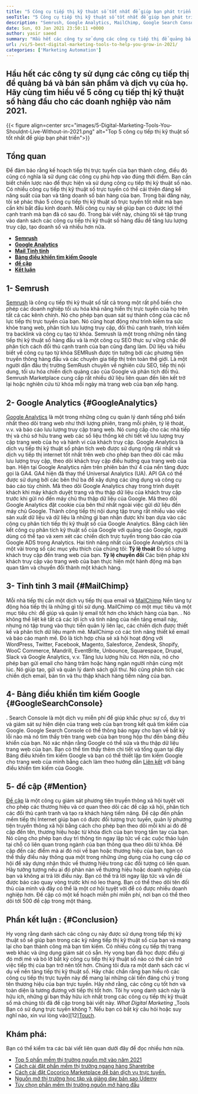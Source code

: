 ```yaml
---
title: "5 Công cụ tiếp thị kỹ thuật số tốt nhất để giúp bạn phát triển vào năm 2021" 
seoTitle: "5 Công cụ tiếp thị kỹ thuật số tốt nhất để giúp bạn phát triển vào năm 2021" 
description: "Semrush, Google Analytics, MailChimp, Google Search Console và đề cập là những công cụ tiếp thị kỹ thuật số tốt nhất giá cả phải chăng và hữu ích nhất để phát triển kinh doanh." 
date: Sun, 03 Jan 2021 23:50:11 +0000
author: yasir saeed
summary: "Hầu hết các công ty sử dụng các công cụ tiếp thị để quảng bá & amp; Bán sản phẩm và dịch vụ của họ. Chúng ta hãy tìm hiểu về 5 công cụ tiếp thị kỹ thuật số hàng đầu cho các doanh nghiệp vào năm 2021." 
url: /vi/5-best-digital-marketing-tools-to-help-you-grow-in-2021/
categories: ['Marketing Automation']
---
```


## Hầu hết các công ty sử dụng các công cụ tiếp thị để quảng bá và bán sản phẩm và dịch vụ của họ. Hãy cùng tìm hiểu về 5 công cụ tiếp thị kỹ thuật số hàng đầu cho các doanh nghiệp vào năm 2021.

{{< figure align=center src="images/5-Digital-Marketing-Tools-You-Shouldnt-Live-Without-in-2021.png" alt="Top 5 công cụ tiếp thị kỹ thuật số tốt nhất để giúp bạn phát triển">}}


##  **Tổng quan**  
Để đảm bảo rằng kế hoạch tiếp thị trực tuyến của bạn thành công, điều đó cũng có nghĩa là sử dụng các công cụ phù hợp vào đúng thời điểm. Bạn cần biết chiến lược nào để thực hiện và sử dụng công cụ tiếp thị kỹ thuật số nào. Có nhiều công cụ tiếp thị kỹ thuật số trực tuyến có thể cải thiện đáng kể năng suất của bạn và tăng doanh số bán hàng của bạn. Trong bài đăng này, tôi sẽ phác thảo 5 công cụ tiếp thị kỹ thuật số trực tuyến tốt nhất mà bạn cần khi bắt đầu kinh doanh. Mỗi công cụ này sẽ giúp bạn có được lợi thế cạnh tranh mà bạn đã có sau đó.
Trong bài viết này, chúng tôi sẽ tập trung vào danh sách các công cụ tiếp thị kỹ thuật số hàng đầu để tăng lưu lượng truy cập, tạo doanh số và nhiều hơn nữa.
*  **[Semrush][1]**  
* [  **Google Analytics**  ][2]
* [  **Mail Tinh tinh**  ][3]
* [  **Bảng điều khiển tìm kiếm Google**  ][4]
*  **[đề cập][5]**  
*  **[Kết luận][6]**  

##  **1- Semrush**  
[Semrush][7] là công cụ tiếp thị kỹ thuật số tất cả trong một rất phổ biến cho phép các doanh nghiệp tối ưu hóa khả năng hiển thị trực tuyến của họ trên tất cả các kênh chính. Nó cho phép bạn quan sát sự thành công của các nỗ lực tiếp thị trực tuyến của bạn. Nó cũng hoạt động như trình kiểm tra sức khỏe trang web, phân tích lưu lượng truy cập, đối thủ cạnh tranh, trình kiểm tra backlink và công cụ tạo từ khóa. Semrush là một trong những nền tảng tiếp thị kỹ thuật số hàng đầu và là một công cụ SEO thực sự vững chắc để phân tích cách đối thủ cạnh tranh của bạn cũng đang làm.
Dữ liệu và hiểu biết về công cụ tạo từ khóa SEMRush được tin tưởng bởi các phương tiện truyền thông hàng đầu và các chuyên gia tiếp thị trên toàn thế giới. Là một người dẫn đầu thị trường SemRush chuyên về nghiên cứu SEO, tiếp thị nội dung, tối ưu hóa chiến dịch quảng cáo của Google và phân tích đối thủ. Semrush Marketplace cung cấp rất nhiều dữ liệu liên quan đến liên kết trở lại hoặc nghiên cứu từ khóa mỗi ngày mà trang web của bạn xếp hạng.

##  **2- Google Analytics**  {#GoogleAnalytics}

[Google Analytics][8] là một trong những công cụ quản lý danh tiếng phổ biến nhất theo dõi trang web như thời lượng phiên, trang mỗi phiên, tỷ lệ thoát, v.v. và báo cáo lưu lượng truy cập trang web. Nó cung cấp cho các nhà tiếp thị và chủ sở hữu trang web các số liệu thống kê chi tiết về lưu lượng truy cập trang web của họ và hành vi của khách truy cập. Google Analytics là dịch vụ tiếp thị kỹ thuật số phân tích web được sử dụng rộng rãi nhất và dịch vụ tiếp thị internet tốt nhất trên web cho phép bạn theo dõi các mẫu lưu lượng truy cập, theo dõi khách truy cập điều hướng qua trang web của bạn.
Hiện tại Google Analytics nằm trên phiên bản thứ 4 của nền tảng được gọi là GA4. GA4 hiện đã thay thế Universal Analytics (UA). API GA có thể được sử dụng bởi các bên thứ ba để xây dựng các ứng dụng và công cụ báo cáo tùy chỉnh. Mã theo dõi Google Analytics chạy trong trình duyệt khách khi máy khách duyệt trang và thu thập dữ liệu của khách truy cập trước khi gửi nó đến máy chủ thu thập dữ liệu của Google. Mã theo dõi Google Analytics đặt cookie của bên thứ nhất ngoài việc gửi dữ liệu đến máy chủ Google. Thành công tiếp thị nội dung tập trung rất nhiều vào việc sản xuất dữ liệu và dữ liệu là những gì bạn nhận được khi bạn dựa vào các công cụ phân tích tiếp thị kỹ thuật số của Google Analytics.
Bằng cách liên kết công cụ phân tích kỹ thuật số của Google với quảng cáo Google, người dùng có thể tạo và xem xét các chiến dịch trực tuyến trong báo cáo của Google ADS trong Analytics. Hai tính năng nhất của Google Analytics chỉ là một vài trong số các mục yêu thích của chúng tôi:
 **Tỷ lệ thoát** Đo số lượng khách truy cập đến trang web của bạn.
 **Tỷ lệ chuyển đổi** Các biện pháp khi khách truy cập vào trang web của bạn thực hiện một hành động mà bạn quan tâm và chuyển đổi thành một khách hàng.

##  **3- Tinh tinh 3 mail**  {#MailChimp}

Mỗi nhà tiếp thị cần một dịch vụ tiếp thị qua email và [MailChimp][9] Nền tảng tự động hóa tiếp thị là những gì tôi sử dụng. MailChimp có một mục tiêu và một mục tiêu chỉ: để giúp và quản lý email tốt hơn cho khách hàng của bạn.
. Nó không thể liệt kê tất cả các lợi ích và tính năng của nền tảng email này, nhưng nó tập trung vào thực tiễn quản lý liên lạc, các chiến dịch được thiết kế và phân tích dữ liệu mạnh mẽ.
MailChimp có các tính năng thiết kế email và báo cáo mạnh mẽ. Đó là tích hợp chia sẻ xã hội hoạt động với WordPress, Twitter, Facebook, Magento, Salesforce, Zendesk, Shopify, WooC Commerce, Mandrill, EventBrite, Unbounce, Squarespace, Drupal, Slack và Google Analytics, v.v. Tăng lưu lượng hữu cơ.
Hơn nữa, nó cho phép bạn gửi email cho hàng trăm hoặc hàng ngàn người nhận cùng một lúc. Nó giúp tạo, gửi và quản lý danh sách gửi thư. Nó cũng phân tích các chiến dịch email, bản tin và thu thập khách hàng tiềm năng của bạn.

##  **4- Bảng điều khiển tìm kiếm Google**  {#GoogleSearchConsole}

. Search Console là một dịch vụ miễn phí để giúp khắc phục sự cố, duy trì và giám sát sự hiện diện của trang web của bạn trong kết quả tìm kiếm của Google.
Google Search Console có thể thông báo ngay cho bạn về bất kỳ lỗi nào mà nó tìm thấy trên trang web của bạn trong hộp thư đến bảng điều khiển của bạn. Nó xác nhận rằng Google có thể sửa và thu thập dữ liệu trang web của bạn. Bạn có thể tìm thấy thêm chi tiết và tổng quan tại đây Bảng điều khiển tìm kiếm Google và bạn có thể thiết lập tìm kiếm Google cho trang web của mình bằng cách làm theo hướng dẫn [Liên kết][10] với bảng điều khiển tìm kiếm của Google.

##  **5- đề cập**  {#Mention}

[Đề cập][11] là một công cụ giám sát phương tiện truyền thông xã hội tuyệt vời cho phép các thương hiệu và cơ quan theo dõi các đề cập xã hội, phân tích các đối thủ cạnh tranh và tạo ra khách hàng tiềm năng. Đề cập đến phần mềm tiếp thị Internet giúp bạn có được đối tượng trực tuyến, quản lý phương tiện truyền thông xã hội bằng cách cho phép bạn theo dõi mỗi khi ai đó đề cập đến tên, thương hiệu hoặc từ khóa đích của bạn trong tầm tay của bạn.
Nó cũng cho phép bạn duy trì thông tin ngay lập tức về các cuộc thảo luận tại chỗ có liên quan trong ngành của bạn thông qua theo dõi từ khóa. Đề cập đến các điểm mà ai đó nói về bạn hoặc thương hiệu của bạn, bạn có thể thấy điều này thông qua một trong những ứng dụng của họ cung cấp cơ hội để xây dựng nhận thức về thương hiệu trong các đối tượng có liên quan.
Hãy tưởng tượng nếu ai đó phàn nàn về thương hiệu hoặc doanh nghiệp của bạn và không ai trả lời điều này. Bạn có thể trả lời ngay lập tức và vấn đề được báo cáo quay vòng trước khi nó leo thang. Bạn có thể theo dõi tên đối thủ của mình và đây có thể là một cơ hội tuyệt vời để có được nhiều doanh nghiệp hơn. Đề cập có một kế hoạch miễn phí miễn phí, nơi bạn có thể theo dõi tới 500 đề cập trong một tháng.

##  **Phần kết luận**  : {#Conclusion}

Hy vọng rằng danh sách các công cụ này được sử dụng trong tiếp thị kỹ thuật số sẽ giúp bạn trong các kỹ năng tiếp thị kỹ thuật số của bạn và mang lại cho bạn thành công mà bạn tìm kiếm. Có nhiều công cụ tiếp thị trang web khác và ứng dụng giám sát có sẵn. Hy vọng bạn đã học được điều gì đó mới mẻ và bỏ lỡ bất kỳ công cụ tiếp thị kỹ thuật số nào có thể cản trở việc tiếp thị của bạn trở nên tốt hơn.
Chúng tôi đưa ra một danh sách các ví dụ về nền tảng tiếp thị kỹ thuật số. Hãy chắc chắn rằng bạn hiểu rõ các công cụ tiếp thị trực tuyến này để mang lại những cải tiến đáng chú ý trong tên thương hiệu của bạn trực tuyến. Hãy nhớ rằng, các công cụ tốt hơn và toàn diện là tương đương với tiếp thị tốt hơn. Tôi hy vọng danh sách này là hữu ích, những gì bạn thấy hữu ích nhất trong các công cụ tiếp thị kỹ thuật số mà chúng tôi đã đề cập trong bài viết này.
_What Digital Marketing_ _Tools Bạn có sử dụng trực tuyến không ?. Nếu bạn có bất kỳ câu hỏi hoặc suy nghĩ nào, xin vui lòng vào][12][Touch][13].

## Khám phá:
Bạn có thể kiểm tra các bài viết liên quan dưới đây để đọc nhiều hơn nữa.
  * [Top 5 phần mềm thị trường nguồn mở vào năm 2021][14]
  * [Cách cài đặt phần mềm thị trường ngang hàng Sharetribe][15]
  * [Cách cài đặt Cocorico Marketplace để bán dịch vụ trực tuyến.][16]
  * [Nguồn mở thị trường học tập và giảng dạy bản sao Udemy][17]
  * [Tùy chọn phần mềm thị trường nguồn mở hàng đầu][18]



 [1]: #SEMRush
 [2]: #GoogleAnalytics
 [3]: #MailChimp
 [4]: #GoogleSearchConsole
 [5]: #Mention
 [6]: #Conclusion
 [7]: https://www.semrush.com/
 [8]: https://analytics.google.com/
 [9]: https://mailchimp.com/
 [10]: https://search.google.com/search-console/about
 [11]: https://mention.com/en/
 [12]: mailto:yasir.saeed@aspose.com
 [13]: https://forum.containerize.com
 [14]: https://blog.containerize.com/marketplace/top-5-open-source-marketplace-software-in-2021/
 [15]: https://products.containerize.com/marketplace/sharetribe/
 [16]: https://products.containerize.com/marketplace/cocorico/
 [17]: https://products.containerize.com/marketplace/edurge/
 [18]: https://products.containerize.com/marketplace/
